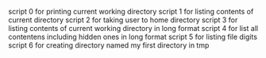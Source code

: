 script 0 for printing current working directory
script 1 for listing contents of current directory
script 2 for taking user to home directory
script 3 for listing contents of current working directory in long format
script 4 for list all contentens including hidden ones in long format
script 5 for listing file digits
script 6 for creating directory named my first directory in tmp
